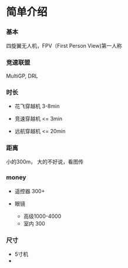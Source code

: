# 简单介绍

### 基本

四旋翼无人机，FPV（First Person View)第一人称

### 竞速联盟

MultiGP, DRL

### 时长

* 花飞穿越机 3-8min

* 竞速穿越机 <= 3min
* 远航穿越机 <= 20min

### 距离

小的300m， 大的不好说，看图传

### money

* 遥控器 300+

* 眼镜 
	* 高级1000-4000
	* 室内 300

### 尺寸

* 5寸机
* 